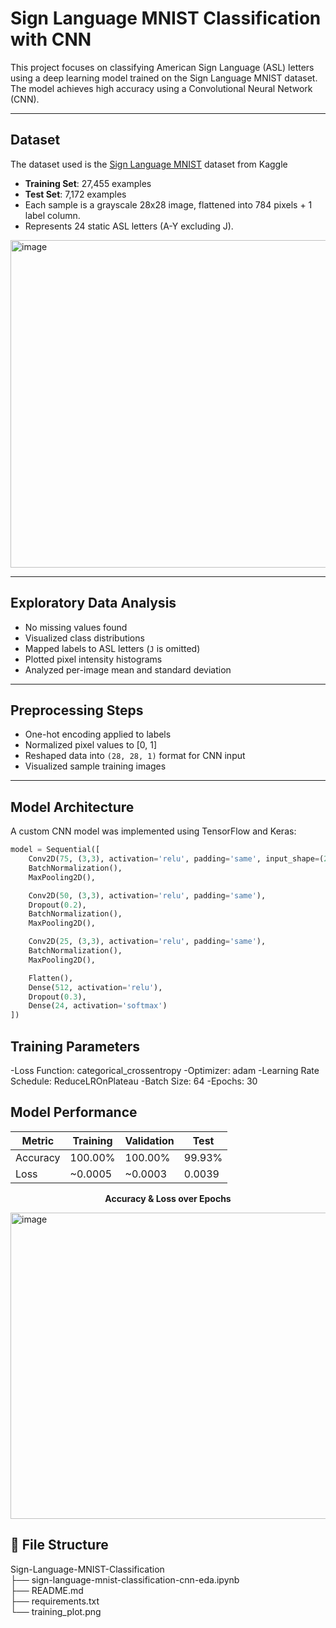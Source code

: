 # Sign Language MNIST Classification with CNN

This project focuses on classifying American Sign Language (ASL) letters using a deep learning model trained on the Sign Language MNIST dataset. The model achieves high accuracy using a Convolutional Neural Network (CNN).

---

## Dataset

The dataset used is the [Sign Language MNIST](https://www.kaggle.com/datamunge/sign-language-mnist) dataset from Kaggle

- **Training Set**: 27,455 examples  
- **Test Set**: 7,172 examples  
- Each sample is a grayscale 28x28 image, flattened into 784 pixels + 1 label column.  
- Represents 24 static ASL letters (A-Y excluding J).

<img width="989" height="524" alt="image" src="https://github.com/user-attachments/assets/cf7f8ee6-615b-41c2-9cef-90e2eb08f914" />

---

## Exploratory Data Analysis

- No missing values found  
- Visualized class distributions  
- Mapped labels to ASL letters (`J` is omitted)  
- Plotted pixel intensity histograms  
- Analyzed per-image mean and standard deviation  

---

## Preprocessing Steps

- One-hot encoding applied to labels  
- Normalized pixel values to [0, 1]  
- Reshaped data into `(28, 28, 1)` format for CNN input  
- Visualized sample training images  

---

## Model Architecture

A custom CNN model was implemented using TensorFlow and Keras:

```python
model = Sequential([
    Conv2D(75, (3,3), activation='relu', padding='same', input_shape=(28,28,1)),
    BatchNormalization(),
    MaxPooling2D(),

    Conv2D(50, (3,3), activation='relu', padding='same'),
    Dropout(0.2),
    BatchNormalization(),
    MaxPooling2D(),

    Conv2D(25, (3,3), activation='relu', padding='same'),
    BatchNormalization(),
    MaxPooling2D(),

    Flatten(),
    Dense(512, activation='relu'),
    Dropout(0.3),
    Dense(24, activation='softmax')
])
```

## Training Parameters
-Loss Function: categorical_crossentropy
-Optimizer: adam
-Learning Rate Schedule: ReduceLROnPlateau
-Batch Size: 64
-Epochs: 30


## Model Performance

| Metric   | Training  | Validation | Test     |
|----------|-----------|------------|----------|
| Accuracy | 100.00%   | 100.00%    | 99.93%   |
| Loss     | ~0.0005   | ~0.0003    | 0.0039   |

<p align="center"><b>Accuracy & Loss over Epochs</b></p>

<img width="1188" height="490" alt="image" src="https://github.com/user-attachments/assets/7c1d5031-04c1-47cc-96f2-16c067d88ac4" />

## 📁 File Structure
Sign-Language-MNIST-Classification  
├── sign-language-mnist-classification-cnn-eda.ipynb            
├── README.md                                                   
├── requirements.txt                
└── training_plot.png             

